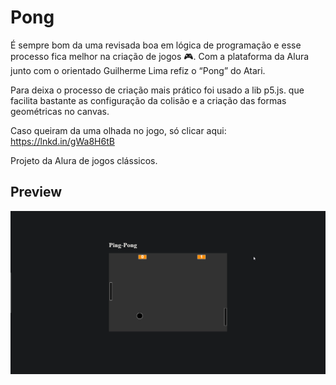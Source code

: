 # Pong

É sempre bom da uma revisada boa em lógica de programação e esse processo fica melhor na criação de jogos 🎮. Com a plataforma da Alura junto com o orientado Guilherme Lima refiz o “Pong” do Atari.

Para deixa o processo de criação mais prático foi usado a lib p5.js. que facilita bastante as configuração da colisão e a criação das formas geométricas no canvas.

Caso queiram da uma olhada no jogo, só clicar aqui: https://lnkd.in/gWa8H6tB

Projeto da Alura de jogos clássicos. 

## Preview 

![project preview](preview.gif)
